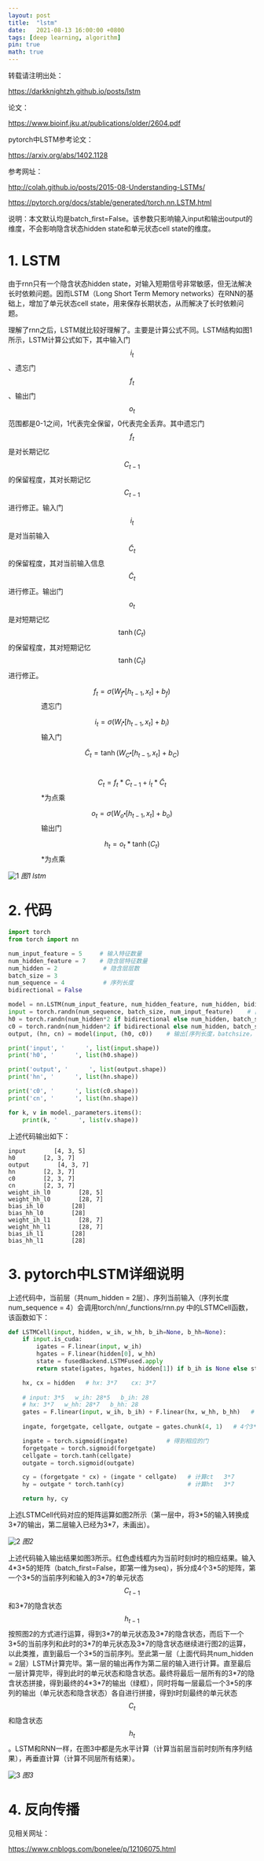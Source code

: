 ```yaml
---
layout: post
title:  "lstm"
date:   2021-08-13 16:00:00 +0800
tags: [deep learning, algorithm]
pin: true
math: true
---
```


<style> h1 { border-bottom: none } </style>

转载请注明出处：

<https://darkknightzh.github.io/posts/lstm>

论文：

<https://www.bioinf.jku.at/publications/older/2604.pdf>

pytorch中LSTM参考论文：

<https://arxiv.org/abs/1402.1128>

参考网址：

<http://colah.github.io/posts/2015-08-Understanding-LSTMs/>

<https://pytorch.org/docs/stable/generated/torch.nn.LSTM.html>

说明：本文默认均是batch_first=False。该参数只影响输入input和输出output的维度，不会影响隐含状态hidden state和单元状态cell state的维度。

# 1. LSTM

由于rnn只有一个隐含状态hidden state，对输入短期信号非常敏感，但无法解决长时依赖问题。因而LSTM（Long Short Term Memory networks）在RNN的基础上，增加了单元状态cell state，用来保存长期状态，从而解决了长时依赖问题。

理解了rnn之后，LSTM就比较好理解了。主要是计算公式不同。LSTM结构如图1所示，LSTM计算公式如下，其中输入门
$${ {i}_{t}}$$
、遗忘门
$${ {f}_{t}}$$
、输出门
$${ {o}_{t}}$$
范围都是0-1之间，1代表完全保留，0代表完全丢弃。其中遗忘门
$${ {f}_{t}}$$
是对长期记忆
$${ {C}_{t-1}}$$
的保留程度，其对长期记忆
$${ {C}_{t-1}}$$
进行修正。输入门
$${ {i}_{t}}$$
是对当前输入
$${ {\tilde{C}}_{t}}$$
的保留程度，其对当前输入信息
$${ {\tilde{C}}_{t}}$$
进行修正。输出门
$${ {o}_{t}}$$
是对短期记忆
$$\tanh \left( { {C}_{t}} \right)$$
的保留程度，其对短期记忆
$$\tanh \left( { {C}_{t}} \right)$$
进行修正。

$${ {f}_{t}}=\sigma \left( { {W}_{f}}\centerdot \left[ { {h}_{t-1}},{ {x}_{t}} \right]+{ {b}_{f}} \right)$$ 
&nbsp;&nbsp;&nbsp;&nbsp;&nbsp;&nbsp;&nbsp;&nbsp;&nbsp;&nbsp;&nbsp;&nbsp;&nbsp;&nbsp;&nbsp;&nbsp;&nbsp;遗忘门

$${ {i}_{t}}=\sigma \left( { {W}_{i}}\centerdot \left[ { {h}_{t-1}},{ {x}_{t}} \right]+{ {b}_{i}} \right)$$
&nbsp;&nbsp;&nbsp;&nbsp;&nbsp;&nbsp;&nbsp;&nbsp;&nbsp;&nbsp;&nbsp;&nbsp;&nbsp;&nbsp;&nbsp;&nbsp;&nbsp;输入门

$${ {\tilde{C}}_{t}}=\tanh \left( { {W}_{C}}\centerdot \left[ { {h}_{t-1}},{ {x}_{t}} \right]+{ {b}_{C}} \right)$$
&nbsp;

$${ {C}_{t}}={ {f}_{t}}*{ {C}_{t-1}}+{ {i}_{t}}*{ {\tilde{C}}_{t}}$$
&nbsp;&nbsp;&nbsp;&nbsp;&nbsp;&nbsp;&nbsp;&nbsp;&nbsp;&nbsp;&nbsp;&nbsp;&nbsp;&nbsp;&nbsp;&nbsp;&nbsp;*为点乘

$${ {o}_{t}}=\sigma \left( { {W}_{o}}\centerdot \left[ { {h}_{t-1}},{ {x}_{t}} \right]+{ {b}_{o}} \right)$$
&nbsp;&nbsp;&nbsp;&nbsp;&nbsp;&nbsp;&nbsp;&nbsp;&nbsp;&nbsp;&nbsp;&nbsp;&nbsp;&nbsp;&nbsp;&nbsp;&nbsp;输出门

$${ {h}_{t}}={ {o}_{t}}*\tanh \left( { {C}_{t}} \right)$$
&nbsp;&nbsp;&nbsp;&nbsp;&nbsp;&nbsp;&nbsp;&nbsp;&nbsp;&nbsp;&nbsp;&nbsp;&nbsp;&nbsp;&nbsp;&nbsp;&nbsp;*为点乘

![1](/assets/post/2021-08-13-lstm/1lstm.png)
_图1 lstm_

# 2. 代码

```python
import torch
from torch import nn

num_input_feature = 5     # 输入特征数量
num_hidden_feature = 7    # 隐含层特征数量
num_hidden = 2             # 隐含层层数
batch_size = 3
num_sequence = 4           # 序列长度
bidirectional = False

model = nn.LSTM(num_input_feature, num_hidden_feature, num_hidden, bidirectional=bidirectional, batch_first=False)    # 输入特征长度，隐含层特征长度，隐含层个数
input = torch.randn(num_sequence, batch_size, num_input_feature)    # [序列长度，batchsize，输入特征长度]
h0 = torch.randn(num_hidden*2 if bidirectional else num_hidden, batch_size, num_hidden_feature)   # cell state初始状态 [隐含层个数，batchsize，隐含层特征长度]
c0 = torch.randn(num_hidden*2 if bidirectional else num_hidden, batch_size, num_hidden_feature)   # hidden state初始状态 [隐含层个数，batchsize，隐含层特征长度]
output, (hn, cn) = model(input, (h0, c0))    # 输出[序列长度，batchsize，隐含层特征长度]，(cell state, hidden state)

print('input', '      ', list(input.shape))
print('h0', '      ', list(h0.shape))

print('output', '      ', list(output.shape))
print('hn', '      ', list(hn.shape))

print('c0', '      ', list(c0.shape))
print('cn', '      ', list(hn.shape))

for k, v in model._parameters.items():
    print(k, '      ', list(v.shape))
```

上述代码输出如下：

```terminal
input        [4, 3, 5]
h0        [2, 3, 7]
output        [4, 3, 7]
hn        [2, 3, 7]
c0        [2, 3, 7]
cn        [2, 3, 7]
weight_ih_l0        [28, 5]
weight_hh_l0        [28, 7]
bias_ih_l0        [28]
bias_hh_l0        [28]
weight_ih_l1        [28, 7]
weight_hh_l1        [28, 7]
bias_ih_l1        [28]
bias_hh_l1        [28]
```

# 3. pytorch中LSTM详细说明

上述代码中，当前层（共num_hidden = 2层）、序列当前输入（序列长度num_sequence = 4）会调用torch/nn/_functions/rnn.py 中的LSTMCell函数，该函数如下：

```python
def LSTMCell(input, hidden, w_ih, w_hh, b_ih=None, b_hh=None):
    if input.is_cuda:
        igates = F.linear(input, w_ih)
        hgates = F.linear(hidden[0], w_hh)
        state = fusedBackend.LSTMFused.apply
        return state(igates, hgates, hidden[1]) if b_ih is None else state(igates, hgates, hidden[1], b_ih, b_hh)

    hx, cx = hidden   # hx: 3*7    cx: 3*7
    
    # input: 3*5   w_ih: 28*5   b_ih: 28
    # hx: 3*7   w_hh: 28*7   b_hh: 28
    gates = F.linear(input, w_ih, b_ih) + F.linear(hx, w_hh, b_hh)   # gates: 3*28
    
    ingate, forgetgate, cellgate, outgate = gates.chunk(4, 1)   # 4个3*7的状态

    ingate = torch.sigmoid(ingate)           # 得到相应的门
    forgetgate = torch.sigmoid(forgetgate)
    cellgate = torch.tanh(cellgate)
    outgate = torch.sigmoid(outgate)

    cy = (forgetgate * cx) + (ingate * cellgate)   # 计算ct   3*7
    hy = outgate * torch.tanh(cy)                  # 计算ht   3*7

    return hy, cy
```

上述LSTMCell代码对应的矩阵运算如图2所示（第一层中，将3\*5的输入转换成3\*7的输出，第二层输入已经为3\*7，未画出）。

![2](/assets/post/2021-08-13-lstm/2shape.png)
_图2_

上述代码输入输出结果如图3所示。红色虚线框内为当前时刻t时的相应结果。输入4\*3\*5的矩阵（batch_first=False，即第一维为seq），拆分成4个3\*5的矩阵，第一个3\*5的当前序列和输入的3\*7的单元状态
$${ {C}_{t-1}}$$
和3\*7的隐含状态
$${ {h}_{t-1}}$$
按照图2的方式进行运算，得到3\*7的单元状态及3\*7的隐含状态，而后下一个3\*5的当前序列和此时的3\*7的单元状态及3\*7的隐含状态继续进行图2的运算，以此类推，直到最后一个3\*5的当前序列。至此第一层（上面代码共num_hidden = 2层）LSTM计算完毕。第一层的输出再作为第二层的输入进行计算。直至最后一层计算完毕，得到此时的单元状态和隐含状态。最终将最后一层所有的3\*7的隐含状态拼接，得到最终的4\*3\*7的输出（绿框），同时将每一层最后一个3\*5的序列的输出（单元状态和隐含状态）各自进行拼接，得到t时刻最终的单元状态
$${ {C}_{t}}$$
和隐含状态
$${ {h}_{t}}$$
。LSTM和RNN一样，在图3中都是先水平计算（计算当前层当前时刻所有序列结果），再垂直计算（计算不同层所有结果）。

![3](/assets/post/2021-08-13-lstm/3details.png)
_图3_

# 4. 反向传播

见相关网址：

<https://www.cnblogs.com/bonelee/p/12106075.html>
